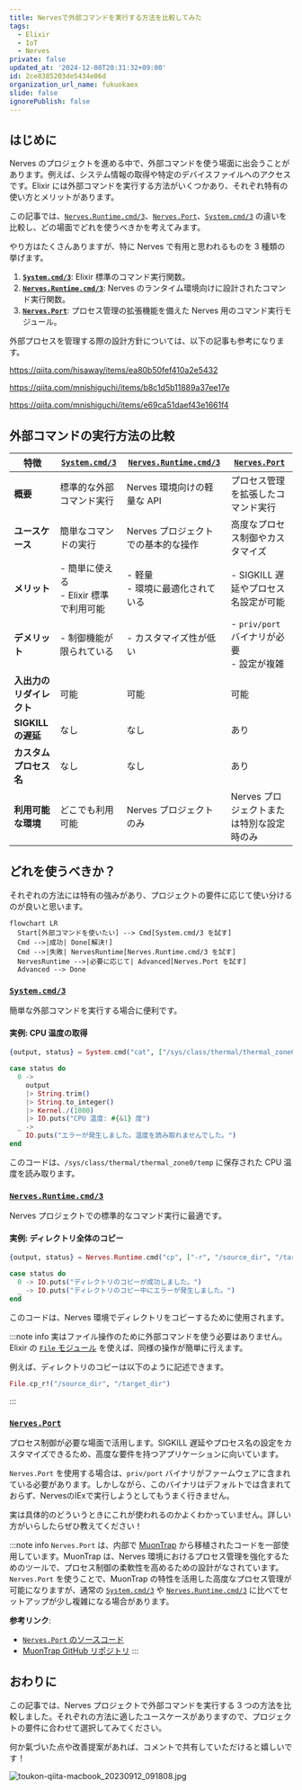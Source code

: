 ```yaml
---
title: Nervesで外部コマンドを実行する方法を比較してみた
tags:
  - Elixir
  - IoT
  - Nerves
private: false
updated_at: '2024-12-08T20:31:32+09:00'
id: 2ce8385203de5434e06d
organization_url_name: fukuokaex
slide: false
ignorePublish: false
---
```

## はじめに

Nerves のプロジェクトを進める中で、外部コマンドを使う場面に出会うことがあります。例えば、システム情報の取得や特定のデバイスファイルへのアクセスです。Elixir には外部コマンドを実行する方法がいくつかあり、それぞれ特有の使い方とメリットがあります。

この記事では、[`Nerves.Runtime.cmd/3`][nerves-runtime-cmd3]、[`Nerves.Port`][nerves-port-docs]、[`System.cmd/3`][system-cmd3] の違いを比較し、どの場面でどれを使うべきかを考えてみます。

やり方はたくさんありますが、特に Nerves で有用と思われるものを 3 種類の挙げます。

1. **[`System.cmd/3`][system-cmd3]**: Elixir 標準のコマンド実行関数。
2. **[`Nerves.Runtime.cmd/3`][nerves-runtime-cmd3]**: Nerves のランタイム環境向けに設計されたコマンド実行関数。
3. **[`Nerves.Port`][nerves-port-docs]**: プロセス管理の拡張機能を備えた Nerves 用のコマンド実行モジュール。

外部プロセスを管理する際の設計方針については、以下の記事も参考になります。

https://qiita.com/hisaway/items/ea80b50fef410a2e5432

https://qiita.com/mnishiguchi/items/b8c1d5b11889a37ee17e

https://qiita.com/mnishiguchi/items/e69ca51daef43e1661f4

## 外部コマンドの実行方法の比較

| 特徴                     | [`System.cmd/3`][system-cmd3]             | [`Nerves.Runtime.cmd/3`][nerves-runtime-cmd3] | [`Nerves.Port`][nerves-port-docs]            |
| ------------------------ | ----------------------------------------- | --------------------------------------------- | -------------------------------------------- |
| **概要**                 | 標準的な外部コマンド実行                  | Nerves 環境向けの軽量な API                   | プロセス管理を拡張したコマンド実行           |
| **ユースケース**         | 簡単なコマンドの実行                      | Nerves プロジェクトでの基本的な操作           | 高度なプロセス制御やカスタマイズ             |
| **メリット**             | - 簡単に使える<br>- Elixir 標準で利用可能 | - 軽量<br>- 環境に最適化されている            | - SIGKILL 遅延やプロセス名設定が可能         |
| **デメリット**           | - 制御機能が限られている                  | - カスタマイズ性が低い                        | - `priv/port` バイナリが必要<br>- 設定が複雑 |
| **入出力のリダイレクト** | 可能                                      | 可能                                          | 可能                                         |
| **SIGKILL の遅延**       | なし                                      | なし                                          | あり                                         |
| **カスタムプロセス名**   | なし                                      | なし                                          | あり                                         |
| **利用可能な環境**       | どこでも利用可能                          | Nerves プロジェクトのみ                       | Nerves プロジェクトまたは特別な設定時のみ    |

## どれを使うべきか？

それぞれの方法には特有の強みがあり、プロジェクトの要件に応じて使い分けるのが良いと思います。

```mermaid
flowchart LR
  Start[外部コマンドを使いたい] --> Cmd[System.cmd/3 を試す]
  Cmd -->|成功| Done[解決!]
  Cmd -->|失敗| NervesRuntime[Nerves.Runtime.cmd/3 を試す]
  NervesRuntime -->|必要に応じて| Advanced[Nerves.Port を試す]
  Advanced --> Done
```

### [`System.cmd/3`][system-cmd3]

簡単な外部コマンドを実行する場合に便利です。

#### 実例: CPU 温度の取得

```elixir
{output, status} = System.cmd("cat", ["/sys/class/thermal/thermal_zone0/temp"])

case status do
  0 ->
    output
    |> String.trim()
    |> String.to_integer()
    |> Kernel./(1000)
    |> IO.puts("CPU 温度: #{&1} 度")
  _ ->
    IO.puts("エラーが発生しました。温度を読み取れませんでした。")
end
```

このコードは、`/sys/class/thermal/thermal_zone0/temp` に保存された CPU 温度を読み取ります。

### [`Nerves.Runtime.cmd/3`][nerves-runtime-cmd3]

Nerves プロジェクトでの標準的なコマンド実行に最適です。

#### 実例: ディレクトリ全体のコピー

```elixir
{output, status} = Nerves.Runtime.cmd("cp", ["-r", "/source_dir", "/target_dir"])

case status do
  0 -> IO.puts("ディレクトリのコピーが成功しました。")
  _ -> IO.puts("ディレクトリのコピー中にエラーが発生しました。")
end
```

このコードは、Nerves 環境でディレクトリをコピーするために使用されます。

:::note info
実はファイル操作のために外部コマンドを使う必要はありません。Elixir の [`File` モジュール][file-docs] を使えば、同様の操作が簡単に行えます。

例えば、ディレクトリのコピーは以下のように記述できます。

```elixir
File.cp_r!("/source_dir", "/target_dir")
```
:::

### [`Nerves.Port`][nerves-port-docs]

プロセス制御が必要な場面で活用します。SIGKILL 遅延やプロセス名の設定をカスタマイズできるため、高度な要件を持つアプリケーションに向いています。

`Nerves.Port` を使用する場合は、`priv/port` バイナリがファームウェアに含まれている必要があります。しかしながら、このバイナリはデフォルトでは含まれておらず、NervesのIExで実行しようとしてもうまく行きません。

実は具体的のどういうときにこれが使われるのかよくわかっていません。詳しい方がいらしたらぜひ教えてください！

:::note info
`Nerves.Port` は、内部で [MuonTrap](https://github.com/fhunleth/muontrap) から移植されたコードを一部使用しています。MuonTrap は、Nerves 環境におけるプロセス管理を強化するためのツールで、プロセス制御の柔軟性を高めるための設計がなされています。  
`Nerves.Port` を使うことで、MuonTrap の特性を活用した高度なプロセス管理が可能になりますが、通常の [`System.cmd/3`][system-cmd3] や [`Nerves.Runtime.cmd/3`][nerves-runtime-cmd3] に比べてセットアップが少し複雑になる場合があります。

**参考リンク**:

- [`Nerves.Port` のソースコード](https://github.com/nerves-project/nerves/blob/main/lib/nerves/port.ex)
- [MuonTrap GitHub リポジトリ](https://github.com/fhunleth/muontrap)
:::

## おわりに

この記事では、Nerves プロジェクトで外部コマンドを実行する 3 つの方法を比較しました。それぞれの方法に適したユースケースがありますので、プロジェクトの要件に合わせて選択してみてください。

何か氣づいた点や改善提案があれば、コメントで共有していただけると嬉しいです！

![toukon-qiita-macbook_20230912_091808.jpg](https://qiita-image-store.s3.ap-northeast-1.amazonaws.com/0/82804/fd5c55ec-4fe0-8af6-59bc-bab1ef3d182b.jpeg)

<!--- begin-reusable-links --->

[nerves-runtime-cmd3]: https://hexdocs.pm/nerves_runtime/Nerves.Runtime.html#cmd/3
[nerves-port-docs]: https://hexdocs.pm/nerves/Nerves.Port.html
[system-cmd3]: https://hexdocs.pm/elixir/System.html#cmd/3
[file-docs]: https://hexdocs.pm/elixir/File.html
[nerves-runtime-docs]: https://hexdocs.pm/nerves_runtime/

<!--- end-reusable-links --->
